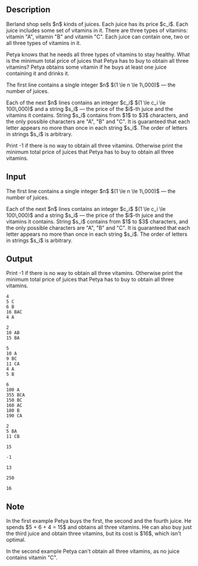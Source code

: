 ## Description

<div><p>Berland shop sells $n$ kinds of juices. Each juice has its price $c_i$. Each juice includes some set of vitamins in it. There are three types of vitamins: vitamin "<span class="tex-font-style-tt">A</span>", vitamin "<span class="tex-font-style-tt">B</span>" and vitamin "<span class="tex-font-style-tt">C</span>". Each juice can contain one, two or all three types of vitamins in it.</p><p>Petya knows that he needs all three types of vitamins to stay healthy. What is the minimum total price of juices that Petya has to buy to obtain all three vitamins? Petya obtains some vitamin if he buys at least one juice containing it and drinks it.</p></div><div class="input-specification"><p>The first line contains a single integer $n$ $(1 \le n \le 1\,000)$ — the number of juices.</p><p>Each of the next $n$ lines contains an integer $c_i$ $(1 \le c_i \le 100\,000)$ and a string $s_i$ — the price of the $i$-th juice and the vitamins it contains. String $s_i$ contains from $1$ to $3$ characters, and the only possible characters are "<span class="tex-font-style-tt">A</span>", "<span class="tex-font-style-tt">B</span>" and "<span class="tex-font-style-tt">C</span>". It is guaranteed that each letter appears no more than once in each string $s_i$. The order of letters in strings $s_i$ is arbitrary.</p></div><div class="output-specification"><p>Print <span class="tex-font-style-tt">-1</span> if there is no way to obtain all three vitamins. Otherwise print the minimum total price of juices that Petya has to buy to obtain all three vitamins.</p></div>

## Input

<p>The first line contains a single integer $n$ $(1 \le n \le 1\,000)$ — the number of juices.</p><p>Each of the next $n$ lines contains an integer $c_i$ $(1 \le c_i \le 100\,000)$ and a string $s_i$ — the price of the $i$-th juice and the vitamins it contains. String $s_i$ contains from $1$ to $3$ characters, and the only possible characters are "<span class="tex-font-style-tt">A</span>", "<span class="tex-font-style-tt">B</span>" and "<span class="tex-font-style-tt">C</span>". It is guaranteed that each letter appears no more than once in each string $s_i$. The order of letters in strings $s_i$ is arbitrary.</p>

## Output

<p>Print <span class="tex-font-style-tt">-1</span> if there is no way to obtain all three vitamins. Otherwise print the minimum total price of juices that Petya has to buy to obtain all three vitamins.</p>





```input1
4
5 C
6 B
16 BAC
4 A

```




```input2
2
10 AB
15 BA

```




```input3
5
10 A
9 BC
11 CA
4 A
5 B

```




```input4
6
100 A
355 BCA
150 BC
160 AC
180 B
190 CA

```




```input5
2
5 BA
11 CB

```




```output1
15

```




```output2
-1

```




```output3
13

```




```output4
250

```




```output5
16

```



## Note

<p>In the first example Petya buys the first, the second and the fourth juice. He spends $5 + 6 + 4 = 15$ and obtains all three vitamins. He can also buy just the third juice and obtain three vitamins, but its cost is $16$, which isn't optimal.</p><p>In the second example Petya can't obtain all three vitamins, as no juice contains vitamin "<span class="tex-font-style-tt">C</span>".</p>
